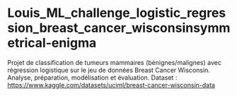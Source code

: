 # Louis_ML_challenge_logistic_regression_breast_cancer_wisconsinsymmetrical-enigma
Projet de classification de tumeurs mammaires (bénignes/malignes) avec régression logistique sur le jeu de données Breast Cancer Wisconsin. Analyse, préparation, modélisation et évaluation. Dataset : https://www.kaggle.com/datasets/uciml/breast-cancer-wisconsin-data
